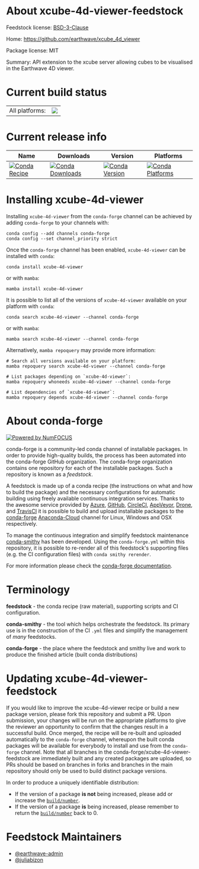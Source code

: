 About xcube-4d-viewer-feedstock
===============================

Feedstock license: [BSD-3-Clause](https://github.com/conda-forge/xcube-4d-viewer-feedstock/blob/main/LICENSE.txt)

Home: https://github.com/earthwave/xcube_4d_viewer

Package license: MIT

Summary: API extension to the xcube server allowing cubes to be visualised in the Earthwave 4D viewer.

Current build status
====================


<table><tr><td>All platforms:</td>
    <td>
      <a href="https://dev.azure.com/conda-forge/feedstock-builds/_build/latest?definitionId=20057&branchName=main">
        <img src="https://dev.azure.com/conda-forge/feedstock-builds/_apis/build/status/xcube-4d-viewer-feedstock?branchName=main">
      </a>
    </td>
  </tr>
</table>

Current release info
====================

| Name | Downloads | Version | Platforms |
| --- | --- | --- | --- |
| [![Conda Recipe](https://img.shields.io/badge/recipe-xcube--4d--viewer-green.svg)](https://anaconda.org/conda-forge/xcube-4d-viewer) | [![Conda Downloads](https://img.shields.io/conda/dn/conda-forge/xcube-4d-viewer.svg)](https://anaconda.org/conda-forge/xcube-4d-viewer) | [![Conda Version](https://img.shields.io/conda/vn/conda-forge/xcube-4d-viewer.svg)](https://anaconda.org/conda-forge/xcube-4d-viewer) | [![Conda Platforms](https://img.shields.io/conda/pn/conda-forge/xcube-4d-viewer.svg)](https://anaconda.org/conda-forge/xcube-4d-viewer) |

Installing xcube-4d-viewer
==========================

Installing `xcube-4d-viewer` from the `conda-forge` channel can be achieved by adding `conda-forge` to your channels with:

```
conda config --add channels conda-forge
conda config --set channel_priority strict
```

Once the `conda-forge` channel has been enabled, `xcube-4d-viewer` can be installed with `conda`:

```
conda install xcube-4d-viewer
```

or with `mamba`:

```
mamba install xcube-4d-viewer
```

It is possible to list all of the versions of `xcube-4d-viewer` available on your platform with `conda`:

```
conda search xcube-4d-viewer --channel conda-forge
```

or with `mamba`:

```
mamba search xcube-4d-viewer --channel conda-forge
```

Alternatively, `mamba repoquery` may provide more information:

```
# Search all versions available on your platform:
mamba repoquery search xcube-4d-viewer --channel conda-forge

# List packages depending on `xcube-4d-viewer`:
mamba repoquery whoneeds xcube-4d-viewer --channel conda-forge

# List dependencies of `xcube-4d-viewer`:
mamba repoquery depends xcube-4d-viewer --channel conda-forge
```


About conda-forge
=================

[![Powered by
NumFOCUS](https://img.shields.io/badge/powered%20by-NumFOCUS-orange.svg?style=flat&colorA=E1523D&colorB=007D8A)](https://numfocus.org)

conda-forge is a community-led conda channel of installable packages.
In order to provide high-quality builds, the process has been automated into the
conda-forge GitHub organization. The conda-forge organization contains one repository
for each of the installable packages. Such a repository is known as a *feedstock*.

A feedstock is made up of a conda recipe (the instructions on what and how to build
the package) and the necessary configurations for automatic building using freely
available continuous integration services. Thanks to the awesome service provided by
[Azure](https://azure.microsoft.com/en-us/services/devops/), [GitHub](https://github.com/),
[CircleCI](https://circleci.com/), [AppVeyor](https://www.appveyor.com/),
[Drone](https://cloud.drone.io/welcome), and [TravisCI](https://travis-ci.com/)
it is possible to build and upload installable packages to the
[conda-forge](https://anaconda.org/conda-forge) [Anaconda-Cloud](https://anaconda.org/)
channel for Linux, Windows and OSX respectively.

To manage the continuous integration and simplify feedstock maintenance
[conda-smithy](https://github.com/conda-forge/conda-smithy) has been developed.
Using the ``conda-forge.yml`` within this repository, it is possible to re-render all of
this feedstock's supporting files (e.g. the CI configuration files) with ``conda smithy rerender``.

For more information please check the [conda-forge documentation](https://conda-forge.org/docs/).

Terminology
===========

**feedstock** - the conda recipe (raw material), supporting scripts and CI configuration.

**conda-smithy** - the tool which helps orchestrate the feedstock.
                   Its primary use is in the construction of the CI ``.yml`` files
                   and simplify the management of *many* feedstocks.

**conda-forge** - the place where the feedstock and smithy live and work to
                  produce the finished article (built conda distributions)


Updating xcube-4d-viewer-feedstock
==================================

If you would like to improve the xcube-4d-viewer recipe or build a new
package version, please fork this repository and submit a PR. Upon submission,
your changes will be run on the appropriate platforms to give the reviewer an
opportunity to confirm that the changes result in a successful build. Once
merged, the recipe will be re-built and uploaded automatically to the
`conda-forge` channel, whereupon the built conda packages will be available for
everybody to install and use from the `conda-forge` channel.
Note that all branches in the conda-forge/xcube-4d-viewer-feedstock are
immediately built and any created packages are uploaded, so PRs should be based
on branches in forks and branches in the main repository should only be used to
build distinct package versions.

In order to produce a uniquely identifiable distribution:
 * If the version of a package **is not** being increased, please add or increase
   the [``build/number``](https://docs.conda.io/projects/conda-build/en/latest/resources/define-metadata.html#build-number-and-string).
 * If the version of a package **is** being increased, please remember to return
   the [``build/number``](https://docs.conda.io/projects/conda-build/en/latest/resources/define-metadata.html#build-number-and-string)
   back to 0.

Feedstock Maintainers
=====================

* [@earthwave-admin](https://github.com/earthwave-admin/)
* [@juliabizon](https://github.com/juliabizon/)


<!-- dummy commit to enable rerendering -->

